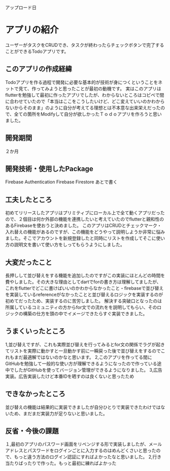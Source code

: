 アップロード日　
# アプリの紹介
ユーザーがタスクをCRUDでき、タスクが終わったらチェックボタンで完了することができるTodoアプリです。

## このアプリの作成経緯
Todoアプリを作る過程で開発に必要な基本的が技術が身につくということをネットで見て、作ってみようと思ったことが最初の動機です。
実はこのアプリはflutterを勉強して最初に作ったアプリでしたが、わからないところはコピペで間に合わせていたので「本当はここをこうしたいけど、どこ変えていいのかわからないからそのまま」のように自分が考えてる理想とは不本意な出来栄えだったので、全ての箇所をModifyして自分が欲しかったＴｏｄｏアプリを作ろうと思いました。

## 開発期間
２か月

## 開発技術・使用したPackage
Firebase Authentication
Firebase Firestore
あとで書く

## 工夫したところ
初めてリリースしたアプリはプリミティブにローカル上で全て動くアプリだったので、２個目は何か外部の機能を連携したいと考えていたのでflutterと親和性のあるFirebaseを使おうと決めました。
このアプリはCRUDとチェックマーク・入れ替えの機能があるのですが、この機能をどうやって説明しようか非常に悩みました。そこでアカウントを新規登録したと同時にリストを作成してそこに使い方の説明文を書いて使い方をしってもらうようにしました。

## 大変だったこと
長押しして並び替えをする機能を追加したのですがこの実装にほとんどの時間を費やしました。その大きな理由としてdartでforの書き方は理解してましたが、これをflutterでどこに書けばいいのかわからなかったこと・firebaseで並び替えを実装しているreferenceがなかったことと並び替えるロジックを実装するのが初めてだったため、実装するのに苦労しました。
解決する突破口となったのは所属しているコミュニティの方からfor文での流れをを説明してもらい、そのロジックの構築の仕方を頭の中でイメージできたらすぐ実装できました。

## うまくいったところ
1,並び替えですが、これも実際並び替えを行ってみるとfor文の関係でラグが起きてリストを実際に動かすと一旦動かす前に一瞬戻った後で並び替えをするのでこれもまだ最適解ではないのかなと思います。
2,このアプリを作ってる間にGitHubを勉強して一般的な使い方が理解できるようになったので作っている途中でしたがGitHubを使ってバージョン管理ができるようになりました。
3,広告実装。広告実装したけど本番IDを晒すのは良くないと思ったため

## できなかったところ
並び替えの機能は結果的に実装できましたが自分ひとりで実装できたわけではないため、まだまだ実装力が足りないと思いました。

## 反省・今後の課題
１,最初のアプリのパスワード画面をリベンジする形で実装しましたが、メールアドレスとパスワードをログインごとに入力するのはめんどくさいと思ったので、もっと違う方法のログイン認証にすればよかったなと思いました。
2,行き当たりばったりで作った。もっと最初に練ればよかった
